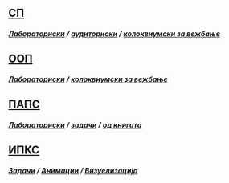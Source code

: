 ## [СП](https://github.com/krembanan4e/idk/tree/main/SP)
##### [Лабораториски](https://github.com/krembanan4e/Materijali-za-na-fakultet/tree/main/SP/labs) / [аудиториски](https://github.com/krembanan4e/Materijali-za-na-fakultet/tree/main/SP/auditoriski) / [колоквиумски за вежбање](https://github.com/krembanan4e/Materijali-za-na-fakultet/tree/main/SP/za%20vezhbanje) 
## [ООП](https://github.com/krembanan4e/idk/tree/main/OOP)
##### [Лабораториски](https://github.com/krembanan4e/Materijali-za-na-fakultet/tree/main/OOP/labs) / [колоквиумски за вежбање](https://github.com/krembanan4e/Materijali-za-na-fakultet/tree/main/OOP/kolokviumski)
## [ПАПС](https://github.com/krembanan4e/idk/tree/main/PAPS)
##### [Лабораториски](https://github.com/krembanan4e/Materijali-za-na-fakultet/tree/main/PAPS/labs) / [задачи](https://github.com/krembanan4e/Materijali-za-na-fakultet/tree/main/PAPS) /  [од книгата](https://github.com/krembanan4e/Materijali-za-na-fakultet/tree/main/PAPS/kniga) 
## [ИПКС](https://github.com/krembanan4e/idk/tree/main/IPKS)
##### [Задачи](https://github.com/krembanan4e/Materijali-za-na-fakultet/tree/main/IPKS/zadaci) / [Анимации](https://github.com/krembanan4e/Materijali-za-na-fakultet/tree/main/IPKS/animacii) / [Визуелизација](https://github.com/krembanan4e/Materijali-za-na-fakultet/tree/main/IPKS/vizuelizacija)
